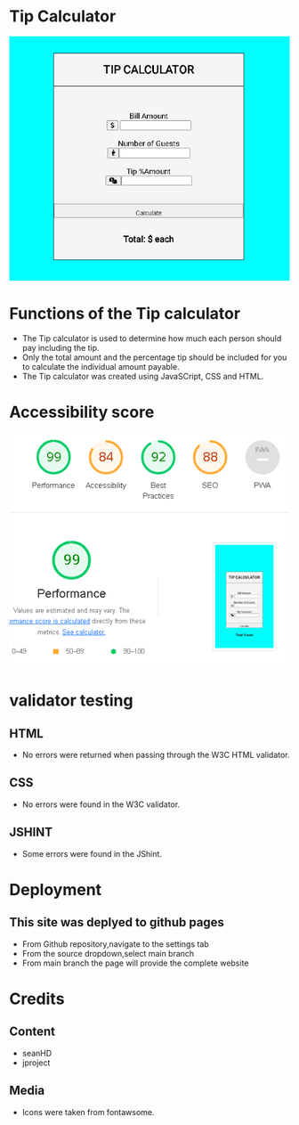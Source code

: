 # Tip Calculator

<img src="assets/images/tip-calculator.PNG">

# Functions of the Tip calculator

* The Tip calculator is used to determine how much each person should pay including the tip.
* Only the total amount and the percentage tip should be included for you to calculate the individual amount payable.
* The Tip calculator was created using JavaSCript, CSS and HTML.

# Accessibility score

<img src= "assets/images/accessibility.png">

# validator testing
## HTML
* No errors were returned when passing through the W3C HTML validator.
##  CSS
* No errors were found in the W3C validator.
## JSHINT
* Some errors were found in the JShint.

# Deployment
## This site was deplyed to github pages
 * From Github repository,navigate to the settings tab
 * From the source dropdown,select main branch
 * From main branch the page will provide the complete website
   
# Credits
## Content
* seanHD
* jproject

## Media
* Icons were taken from fontawsome.
